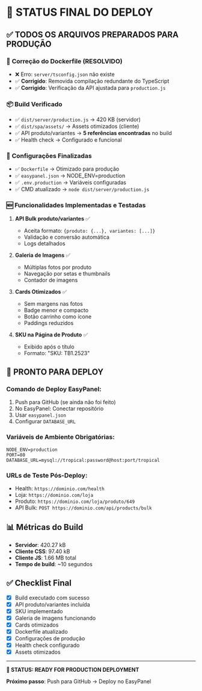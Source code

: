 # 🎯 STATUS FINAL DO DEPLOY

## ✅ **TODOS OS ARQUIVOS PREPARADOS PARA PRODUÇÃO**

### 🔧 **Correção do Dockerfile (RESOLVIDO)**

- ❌ Erro: `server/tsconfig.json` não existe
- ✅ **Corrigido**: Removida compilação redundante do TypeScript
- ✅ **Corrigido**: Verificação da API ajustada para `production.js`

### 📦 **Build Verificado**

- ✅ `dist/server/production.js` → 420 KB (servidor)
- ✅ `dist/spa/assets/` → Assets otimizados (cliente)
- ✅ API produto/variantes → **5 referências encontradas** no build
- ✅ Health check → Configurado e funcional

### 🔧 **Configurações Finalizadas**

- ✅ `Dockerfile` → Otimizado para produção
- ✅ `easypanel.json` → NODE_ENV=production
- ✅ `.env.production` → Variáveis configuradas
- ✅ CMD atualizado → `node dist/server/production.js`

### 🆕 **Funcionalidades Implementadas e Testadas**

1. **API Bulk produto/variantes** ✅

   - Aceita formato: `{produto: {...}, variantes: [...]}`
   - Validação e conversão automática
   - Logs detalhados

2. **Galeria de Imagens** ✅

   - Múltiplas fotos por produto
   - Navegação por setas e thumbnails
   - Contador de imagens

3. **Cards Otimizados** ✅

   - Sem margens nas fotos
   - Badge menor e compacto
   - Botão carrinho como ícone
   - Paddings reduzidos

4. **SKU na Página de Produto** ✅
   - Exibido após o título
   - Formato: "SKU: TB1.2523"

## 🚀 **PRONTO PARA DEPLOY**

### **Comando de Deploy EasyPanel:**

1. Push para GitHub (se ainda não foi feito)
2. No EasyPanel: Conectar repositório
3. Usar `easypanel.json`
4. Configurar `DATABASE_URL`

### **Variáveis de Ambiente Obrigatórias:**

```env
NODE_ENV=production
PORT=80
DATABASE_URL=mysql://tropical:password@host:port/tropical
```

### **URLs de Teste Pós-Deploy:**

- Health: `https://dominio.com/health`
- Loja: `https://dominio.com/loja`
- Produto: `https://dominio.com/loja/produto/649`
- API Bulk: `POST https://dominio.com/api/products/bulk`

## 📊 **Métricas do Build**

- **Servidor**: 420.27 kB
- **Cliente CSS**: 97.40 kB
- **Cliente JS**: 1.66 MB total
- **Tempo de build**: ~10 segundos

## ✅ **Checklist Final**

- [x] Build executado com sucesso
- [x] API produto/variantes incluída
- [x] SKU implementado
- [x] Galeria de imagens funcionando
- [x] Cards otimizados
- [x] Dockerfile atualizado
- [x] Configurações de produção
- [x] Health check configurado
- [x] Assets otimizados

---

**🎉 STATUS: READY FOR PRODUCTION DEPLOYMENT**

**Próximo passo**: Push para GitHub → Deploy no EasyPanel
